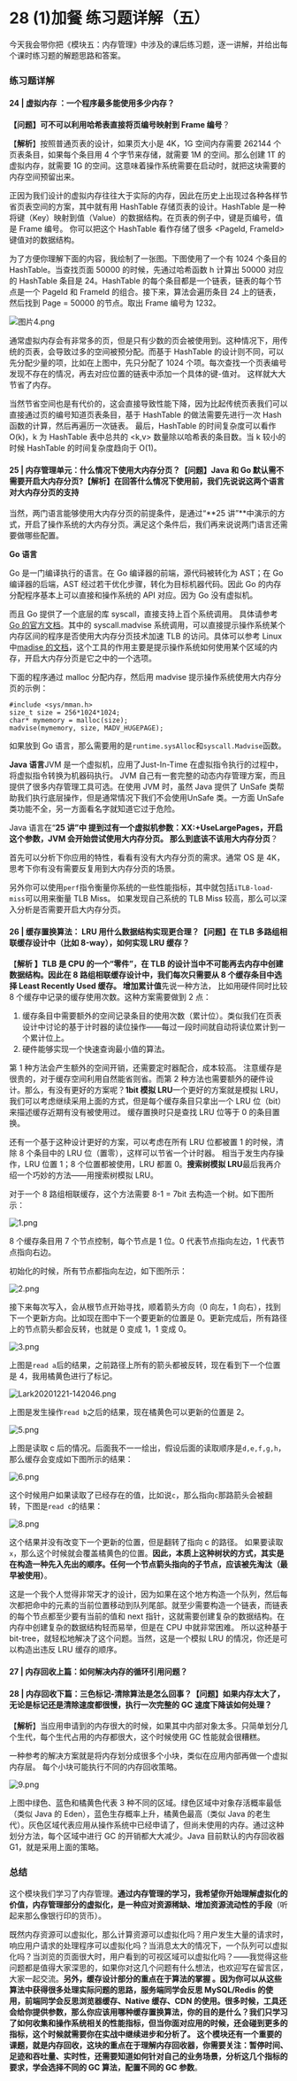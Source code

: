 # 28 (1)加餐 练习题详解（五）

今天我会带你把《模块五：内存管理》中涉及的课后练习题，逐一讲解，并给出每个课时练习题的解题思路和答案。

### 练习题详解

#### 24 | 虚拟内存 ：一个程序最多能使用多少内存？

**【问题】可不可以利用哈希表直接将页编号映射到 Frame 编号**？

【**解析**】按照普通页表的设计，如果页大小是 4K，1G 空间内存需要 262144 个页表条目，如果每个条目用 4 个字节来存储，就需要 1M 的空间。那么创建 1T 的虚拟内存，就需要 1G 的空间。这意味着操作系统需要在启动时，就把这块需要的内存空间预留出来。

正因为我们设计的虚拟内存往往大于实际的内存，因此在历史上出现过各种各样节省页表空间的方案，其中就有用 HashTable 存储页表的设计。HashTable 是一种将键（Key）映射到值（Value）的数据结构。在页表的例子中，键是页编号，值是 Frame 编号。 你可以把这个 HashTable 看作存储了很多 \<PageId, FrameId> 键值对的数据结构。

为了方便你理解下面的内容，我绘制了一张图。下图使用了一个有 1024 个条目的 HashTable。当查找页面 50000 的时候，先通过哈希函数 h 计算出 50000 对应的 HashTable 条目是 24。HashTable 的每个条目都是一个链表，链表的每个节点是一个 PageId 和 FrameId 的组合。接下来，算法会遍历条目 24 上的链表，然后找到 Page = 50000 的节点。取出 Frame 编号为 1232。

![图片4.png](assets/Cip5yF_cbT6AO6DwAACbQMquDX0718.png)

通常虚拟内存会有非常多的页，但是只有少数的页会被使用到。这种情况下，用传统的页表，会导致过多的空间被预分配。而基于 HashTable 的设计则不同，可以先分配少量的项，比如在上图中，先只分配了 1024 个项。每次查找一个页表编号发现不存在的情况，再去对应位置的链表中添加一个具体的键-值对。 这样就大大节省了内存。

当然节省空间也是有代价的，这会直接导致性能下降，因为比起传统页表我们可以直接通过页的编号知道页表条目，基于 HashTable 的做法需要先进行一次 Hash 函数的计算，然后再遍历一次链表。 最后，HashTable 的时间复杂度可以看作 O(k)，k 为 HashTable 表中总共的 \<k,v> 数量除以哈希表的条目数。当 k 较小的时候 HashTable 的时间复杂度趋向于 O(1)。

#### 25 | 内存管理单元：什么情况下使用大内存分页？**【问题】Java 和 Go 默认需不需要开启大内存分页?**【**解析**】在回答什么情况下使用前，我们先说说这两个语言对大内存分页的支持

当然，两门语言能够使用大内存分页的前提条件，是通过“**25 讲”**中演示的方式，开启了操作系统的大内存分页。满足这个条件后，我们再来说说两门语言还需要做哪些配置。

**Go 语言**

Go 是一门编译执行的语言。在 Go 编译器的前端，源代码被转化为 AST；在 Go 编译器的后端，AST 经过若干优化步骤，转化为目标机器代码。因此 Go 的内存分配程序基本上可以直接和操作系统的 API 对应。因为 Go 没有虚拟机。

而且 Go 提供了一个底层的库 syscall，直接支持上百个系统调用。 具体请参考[Go 的官方文档](https://golang.org/pkg/syscall/)。其中的 syscall.madvise 系统调用，可以直接提示操作系统某个内存区间的程序是否使用大内存分页技术加速 TLB 的访问。具体可以参考 Linux 中[madise 的文档](https://www.man7.org/linux/man-pages/man2/madvise.2.html)，这个工具的作用主要是提示操作系统如何使用某个区域的内存，开启大内存分页是它之中的一个选项。

下面的程序通过 malloc 分配内存，然后用 madvise 提示操作系统使用大内存分页的示例：

```
#include <sys/mman.h>
size_t size = 256*1024*1024;
char* mymemory = malloc(size);
madvise(mymemory, size, MADV_HUGEPAGE);
```

如果放到 Go 语言，那么需要用的是`runtime.sysAlloc`和`syscall.Madvise`函数。

**Java 语言**JVM 是一个虚拟机，应用了Just-In-Time 在虚拟指令执行的过程中，将虚拟指令转换为机器码执行。 JVM 自己有一套完整的动态内存管理方案，而且提供了很多内存管理工具可选。在使用 JVM 时，虽然 Java 提供了 UnSafe 类帮助我们执行底层操作，但是通常情况下我们不会使用UnSafe 类。一方面 UnSafe 类功能不全，另一方面看名字就知道它过于危险。

Java 语言在“**25 讲”中 **提到过有一个虚拟机参数：XX:+UseLargePages，开启这个参数，JVM 会开始尝试使用大内存分页。** 那么到底该不该用大内存分页**？

首先可以分析下你应用的特性，看看有没有大内存分页的需求。通常 OS 是 4K，思考下你有没有需要反复用到大内存分页的场景。

另外你可以使用`perf`指令衡量你系统的一些性能指标，其中就包括`iTLB-load-miss`可以用来衡量 TLB Miss。 如果发现自己系统的 TLB Miss 较高，那么可以深入分析是否需要开启大内存分页。

#### 26 | 缓存置换算法： LRU 用什么数据结构实现更合理？**【问题】在 TLB 多路组相联缓存设计中（比如 8-way），如何实现 LRU 缓存**？

【**解析 **】TLB 是 CPU 的一个“零件”，在 TLB 的设计当中不可能再去内存中创建数据结构。因此在 8 路组相联缓存设计中，我们每次只需要从 8 个缓存条目中选择 Least Recently Used 缓存。** 增加累计值**先说一种方法， 比如用硬件同时比较 8 个缓存中记录的缓存使用次数。这种方案需要做到 2 点：

1. 缓存条目中需要额外的空间记录条目的使用次数（累计位）。类似我们在页表设计中讨论的基于计时器的读位操作——每过一段时间就自动将读位累计到一个累计位上。
1. 硬件能够实现一个快速查询最小值的算法。

第 1 种方法会产生额外的空间开销，还需要定时器配合，成本较高。 注意缓存是很贵的，对于缓存空间利用自然能省则省。而第 2 种方法也需要额外的硬件设计。那么，有没有更好的方案呢？**1bit 模拟 LRU**一个更好的方案就是模拟 LRU，我们可以考虑继续采用上面的方式，但是每个缓存条目只拿出一个 LRU 位（bit）来描述缓存近期有没有被使用过。 缓存置换时只是查找 LRU 位等于 0 的条目置换。

还有一个基于这种设计更好的方案，可以考虑在所有 LRU 位都被置 1 的时候，清除 8 个条目中的 LRU 位（置零），这样可以节省一个计时器。 相当于发生内存操作，LRU 位置 1；8 个位置都被使用，LRU 都置 0。**搜索树模拟 LRU**最后我再介绍一个巧妙的方法——用搜索树模拟 LRU。

对于一个 8 路组相联缓存，这个方法需要 8-1 = 7bit 去构造一个树。如下图所示：

![1.png](assets/CgqCHl_cbWiANygpAAChKW14Ffw720.png)

8 个缓存条目用 7 个节点控制，每个节点是 1 位。0 代表节点指向左边，1 代表节点指向右边。

初始化的时候，所有节点都指向左边，如下图所示：

![2.png](assets/CgpVE1_cbZaAOEVvAACaMkDXYtc665.png)

接下来每次写入，会从根节点开始寻找，顺着箭头方向（0 向左，1 向右），找到下一个更新方向。比如现在图中下一个要更新的位置是 0。更新完成后，所有路径上的节点箭头都会反转，也就是 0 变成 1，1 变成 0。

![3.png](assets/CgpVE1_cbbmAOIQDAACdnlwZGVE658.png)

上图是`read a`后的结果，之前路径上所有的箭头都被反转，现在看到下一个位置是 4，我用橘黄色进行了标记。

![Lark20201221-142046.png](assets/Ciqc1F_gP2WAScBQAACgqJrvexo168.png)

上图是发生操作`read b`之后的结果，现在橘黄色可以更新的位置是 2。

![5.png](assets/CgqCHl_cbg-ABn7-AACe6aOsslk632.png)

上图是读取 c 后的情况。后面我不一一绘出，假设后面的读取顺序是`d,e,f,g,h`，那么缓存会变成如下图所示的结果：

![6.png](assets/CgqCHl_cbj-ATxdgAACsKCmX118121.png)

这个时候用户如果读取了已经存在的值，比如说`c`，那么指向`c`那路箭头会被翻转，下图是`read c`的结果：

![8.png](assets/CgpVE1_cbnmAMnbJAACm2EGytKM521.png)

这个结果并没有改变下一个更新的位置，但是翻转了指向 c 的路径。 如果要读取`x`，那么这个时候就会覆盖橘黄色的位置。**因此，本质上这种树状的方式，其实是在构造一种先入先出的顺序。任何一个节点箭头指向的子节点，应该被先淘汰（最早被使用）**。

这是一个我个人觉得非常天才的设计，因为如果在这个地方构造一个队列，然后每次都把命中的元素的当前位置移动到队列尾部。就至少需要构造一个链表，而链表的每个节点都至少要有当前的值和 next 指针，这就需要创建复杂的数据结构。在内存中创建复杂的数据结构轻而易举，但是在 CPU 中就非常困难。 所以这种基于 bit-tree，就轻松地解决了这个问题。当然，这是一个模拟 LRU 的情况，你还是可以构造出违反 LRU 缓存的顺序。

#### 27 | 内存回收上篇：如何解决内存的循环引用问题？

#### 28 | 内存回收下篇：三色标记-清除算法是怎么回事？**【问题】如果内存太大了，无论是标记还是清除速度都很慢，执行一次完整的 GC 速度下降该如何处理**？

【**解析**】当应用申请到的内存很大的时候，如果其中内部对象太多。只简单划分几个生代，每个生代占用的内存都很大，这个时候使用 GC 性能就会很糟糕。

一种参考的解决方案就是将内存划分成很多个小块，类似在应用内部再做一个虚拟内存层。 每个小块可能执行不同的内存回收策略。

![9.png](assets/Cip5yF_cbrCAZqANAABmyPzf-Zs709.png)

上图中绿色、蓝色和橘黄色代表 3 种不同的区域。绿色区域中对象存活概率最低（类似 Java 的 Eden），蓝色生存概率上升，橘黄色最高（类似 Java 的老生代）。灰色区域代表应用从操作系统中已经申请了，但尚未使用的内存。通过这种划分方法，每个区域中进行 GC 的开销都大大减少。Java 目前默认的内存回收器 G1，就是采用上面的策略。

### 总结

这个模块我们学习了内存管理。**通过内存管理的学习，我希望你开始理解虚拟化的价值，内存管理部分的虚拟化，是一种应对资源稀缺、增加资源流动性的手段**（听起来那么像银行印的货币）。

既然内存资源可以虚拟化，那么计算资源可以虚拟化吗？用户发生大量的请求时，响应用户请求的处理程序可以虚拟化吗？当消息太大的情况下，一个队列可以虚拟化吗？当浏览的页面很大时，用户看到的可视区域可以虚拟化吗？——我觉得这些问题都是值得大家深思的，如果你对这几个问题有什么想法，也欢迎写在留言区，大家一起交流。**另外，缓存设计部分的重点在于算法的掌握 **。因为你可以从这些算法中获得很多处理实际问题的思路，服务端同学会反思 MySQL/Redis 的使用，前端同学会反思浏览器缓存、Native 缓存、CDN 的使用。很多时候，工具还会给你提供参数，那么你应该用哪种缓存置换算法，你的目的是什么？我们只学习了如何收集和操作系统相关的性能指标，但当你面对应用的时候，还会碰到更多的指标，这个时候就需要你在实战中继续进步和分析了。** 这个模块还有一个重要的课题，就是内存回收，这块的重点在于理解内存回收器，你需要关注：暂停时间、足迹和吞吐量、实时性，还需要知道如何针对自己的业务场景，分析这几个指标的要求，学会选择不同的 GC 算法，配置不同的 GC 参数**。
